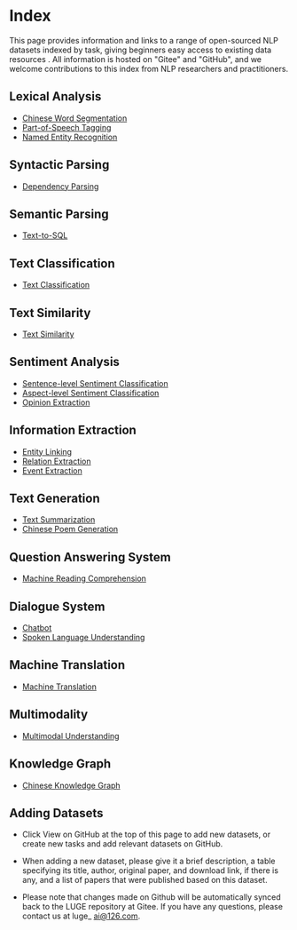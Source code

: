 &nbsp;
# Index

This page provides information and links to a range of open-sourced NLP datasets indexed by task, giving beginners easy access to existing data resources . All information is hosted on "Gitee" and "GitHub", and we welcome contributions to this index from NLP researchers and practitioners.

## Lexical Analysis
- [Chinese Word Segmentation](lexical-analysis/word-segment.md)
- [Part-of-Speech Tagging](lexical-analysis/part-of-speech-tagging.md)
- [Named Entity Recognition](lexical-analysis/name-entity-recognition.md)

## Syntactic Parsing
- [Dependency Parsing](dependency-parsing/dependency-parsing.md)

## Semantic Parsing
- [Text-to-SQL](semantic-parsing/semantic-parsing.md)


## Text Classification
- [Text Classification](text-classification/text-classification.md)

## Text Similarity
- [Text Similarity](text-similarity/text-similarity.md)

## Sentiment Analysis
- [Sentence-level Sentiment Classification](sentiment-analysis/sentiment-classification.md)
- [Aspect-level Sentiment Classification](sentiment-analysis/aspect-level-sentiment-classification.md)
- [Opinion Extraction](sentiment-analysis/opinion-role-labeling.md)

## Information Extraction
- [Entity Linking](information-extraction/entity_linking.md)
- [Relation Extraction](information-extraction/relation-extraction.md)
- [Event Extraction](information-extraction/event-extraction.md)

## Text Generation
- [Text Summarization](text-generation/automatic-summarization.md)
- [Chinese Poem Generation](text-generation/chinese-poetry.md)

## Question Answering System
- [Machine Reading Comprehension](question-answering/mrc.md)

## Dialogue System
- [Chatbot](dialog/open-domain-dialog.md)
- [Spoken Language Understanding](dialog/task-based/spoken-language-understanding.md)

## Machine Translation
- [Machine Translation](machine-translation/machine-translation.md)

## Multimodality
- [Multimodal Understanding](multimodal/multimodal.md)

## Knowledge Graph
- [Chinese Knowledge Graph](knowledge-graph/open-knowledge-graph.md)

## Adding Datasets
- Click View on GitHub at the top of this page to add new datasets, or create new tasks and add relevant datasets on GitHub.

- When adding a new dataset, please give it a brief description, a table specifying its title, author, original paper, and download link, if there is any, and a list of papers that were published based on this dataset.

- Please note that changes made on Github will be automatically synced back to the LUGE repository at Gitee. If you have any questions, please contact us at luge_ ai@126.com.
